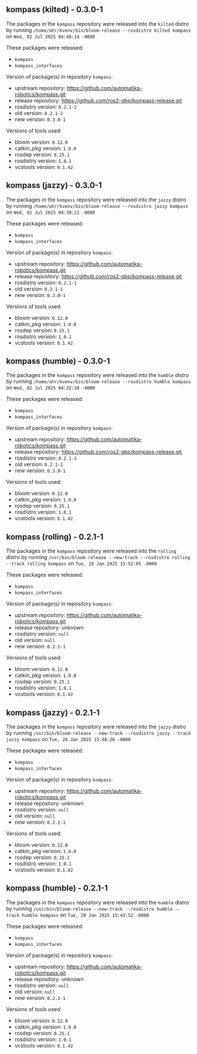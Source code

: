 ## kompass (kilted) - 0.3.0-1

The packages in the `kompass` repository were released into the `kilted` distro by running `/home/ahr/kvenv/bin/bloom-release --rosdistro kilted kompass` on `Wed, 02 Jul 2025 04:48:14 -0000`

These packages were released:
- `kompass`
- `kompass_interfaces`

Version of package(s) in repository `kompass`:

- upstream repository: https://github.com/automatika-robotics/kompass.git
- release repository: https://github.com/ros2-gbp/kompass-release.git
- rosdistro version: `0.2.1-2`
- old version: `0.2.1-2`
- new version: `0.3.0-1`

Versions of tools used:

- bloom version: `0.12.0`
- catkin_pkg version: `1.0.0`
- rosdep version: `0.25.1`
- rosdistro version: `1.0.1`
- vcstools version: `0.1.42`


## kompass (jazzy) - 0.3.0-1

The packages in the `kompass` repository were released into the `jazzy` distro by running `/home/ahr/kvenv/bin/bloom-release --rosdistro jazzy kompass` on `Wed, 02 Jul 2025 04:39:22 -0000`

These packages were released:
- `kompass`
- `kompass_interfaces`

Version of package(s) in repository `kompass`:

- upstream repository: https://github.com/automatika-robotics/kompass.git
- release repository: https://github.com/ros2-gbp/kompass-release.git
- rosdistro version: `0.2.1-1`
- old version: `0.2.1-1`
- new version: `0.3.0-1`

Versions of tools used:

- bloom version: `0.12.0`
- catkin_pkg version: `1.0.0`
- rosdep version: `0.25.1`
- rosdistro version: `1.0.1`
- vcstools version: `0.1.42`


## kompass (humble) - 0.3.0-1

The packages in the `kompass` repository were released into the `humble` distro by running `/home/ahr/kvenv/bin/bloom-release --rosdistro humble kompass` on `Wed, 02 Jul 2025 04:32:10 -0000`

These packages were released:
- `kompass`
- `kompass_interfaces`

Version of package(s) in repository `kompass`:

- upstream repository: https://github.com/automatika-robotics/kompass.git
- release repository: https://github.com/ros2-gbp/kompass-release.git
- rosdistro version: `0.2.1-1`
- old version: `0.2.1-1`
- new version: `0.3.0-1`

Versions of tools used:

- bloom version: `0.12.0`
- catkin_pkg version: `1.0.0`
- rosdep version: `0.25.1`
- rosdistro version: `1.0.1`
- vcstools version: `0.1.42`


## kompass (rolling) - 0.2.1-1

The packages in the `kompass` repository were released into the `rolling` distro by running `/usr/bin/bloom-release --new-track --rosdistro rolling --track rolling kompass` on `Tue, 28 Jan 2025 15:52:05 -0000`

These packages were released:
- `kompass`
- `kompass_interfaces`

Version of package(s) in repository `kompass`:

- upstream repository: https://github.com/automatika-robotics/kompass.git
- release repository: unknown
- rosdistro version: `null`
- old version: `null`
- new version: `0.2.1-1`

Versions of tools used:

- bloom version: `0.12.0`
- catkin_pkg version: `1.0.0`
- rosdep version: `0.25.1`
- rosdistro version: `1.0.1`
- vcstools version: `0.1.42`


## kompass (jazzy) - 0.2.1-1

The packages in the `kompass` repository were released into the `jazzy` distro by running `/usr/bin/bloom-release --new-track --rosdistro jazzy --track jazzy kompass` on `Tue, 28 Jan 2025 15:48:26 -0000`

These packages were released:
- `kompass`
- `kompass_interfaces`

Version of package(s) in repository `kompass`:

- upstream repository: https://github.com/automatika-robotics/kompass.git
- release repository: unknown
- rosdistro version: `null`
- old version: `null`
- new version: `0.2.1-1`

Versions of tools used:

- bloom version: `0.12.0`
- catkin_pkg version: `1.0.0`
- rosdep version: `0.25.1`
- rosdistro version: `1.0.1`
- vcstools version: `0.1.42`


## kompass (humble) - 0.2.1-1

The packages in the `kompass` repository were released into the `humble` distro by running `/usr/bin/bloom-release --new-track --rosdistro humble --track humble kompass` on `Tue, 28 Jan 2025 15:43:52 -0000`

These packages were released:
- `kompass`
- `kompass_interfaces`

Version of package(s) in repository `kompass`:

- upstream repository: https://github.com/automatika-robotics/kompass.git
- release repository: unknown
- rosdistro version: `null`
- old version: `null`
- new version: `0.2.1-1`

Versions of tools used:

- bloom version: `0.12.0`
- catkin_pkg version: `1.0.0`
- rosdep version: `0.25.1`
- rosdistro version: `1.0.1`
- vcstools version: `0.1.42`


